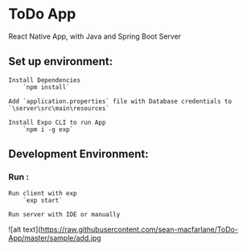 # ToDo App

React Native App, with Java and Spring Boot Server

## Set up environment:
		
	Install Dependencies 
		`npm install`

    Add `application.properties` file with Database credentials to `\server\src\main\resources`

    Install Expo CLI to run App
        `npm i -g exp`

## Development Environment:

### Run :	

    Run client with exp
        `exp start`

    Run server with IDE or manually
    
![alt text](https://raw.githubusercontent.com/sean-macfarlane/ToDo-App/master/sample/add.jpg
